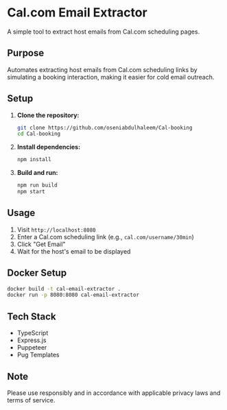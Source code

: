 # Cal.com Email Extractor

A simple tool to extract host emails from Cal.com scheduling pages.

## Purpose
Automates extracting host emails from Cal.com scheduling links by simulating a booking interaction, making it easier for cold email outreach.

## Setup

1. **Clone the repository:**
   ```bash
   git clone https://github.com/oseniabdulhaleem/Cal-booking
   cd Cal-booking
   ```

2. **Install dependencies:**
   ```bash
   npm install
   ```

3. **Build and run:**
   ```bash
   npm run build
   npm start
   ```

## Usage
1. Visit `http://localhost:8080`
2. Enter a Cal.com scheduling link (e.g., `cal.com/username/30min`)
3. Click "Get Email"
4. Wait for the host's email to be displayed

## Docker Setup
```bash
docker build -t cal-email-extractor .
docker run -p 8080:8080 cal-email-extractor
```

## Tech Stack
- TypeScript
- Express.js
- Puppeteer
- Pug Templates

## Note
Please use responsibly and in accordance with applicable privacy laws and terms of service.